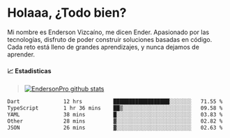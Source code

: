 
# Holaaa, ¿Todo bien?

Mi nombre es Enderson Vizcaíno, me dicen Ender. Apasionado por las tecnologías, disfruto de poder construir soluciones basadas en código. Cada reto está lleno de grandes aprendizajes, y nunca dejamos de aprender. 

#### :chart_with_upwards_trend: Estadisticas
> [![EndersonPro github stats](https://github-readme-stats.vercel.app/api?username=endersonpro&theme=vue-dark&show_icons=true)](https://github.com/anuraghazra/github-readme-stats) 


<!--START_SECTION:waka-->

```txt
Dart              12 hrs          ██████████████████░░░░░░░   71.55 %
TypeScript        1 hr 36 mins    ██▒░░░░░░░░░░░░░░░░░░░░░░   09.58 %
YAML              38 mins         █░░░░░░░░░░░░░░░░░░░░░░░░   03.83 %
Other             28 mins         ▓░░░░░░░░░░░░░░░░░░░░░░░░   02.82 %
JSON              26 mins         ▓░░░░░░░░░░░░░░░░░░░░░░░░   02.63 %
```

<!--END_SECTION:waka-->

[website]: https://endersonpro.github.io/portfolio/
[twitter]: https://twitter.com/endersonj_
[youtube]: https://youtube.com/ByEnderson
[instagram]: https://instagram.com/endersonvizc
[linkedin]: https://www.linkedin.com/in/enderson-vizcaino-2aa927175/
